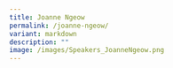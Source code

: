 ```yaml
---
title: Joanne Ngeow
permalink: /joanne-ngeow/
variant: markdown
description: ""
image: /images/Speakers_JoanneNgeow.png
---
```

